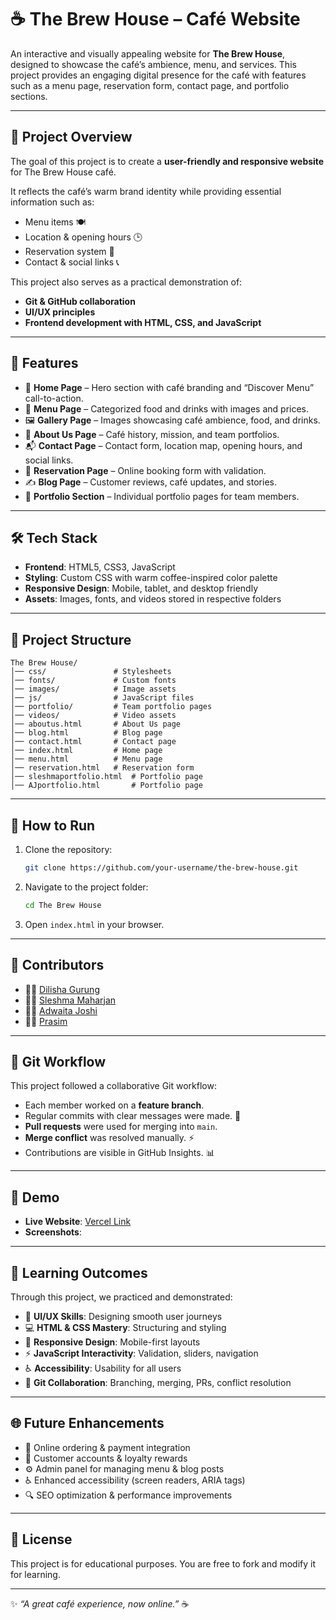 # ☕ The Brew House – Café Website

An interactive and visually appealing website for **The Brew House**, designed to showcase the café’s ambience, menu, and services. This project provides an engaging digital presence for the café with features such as a menu page, reservation form, contact page, and portfolio sections.

---

## 📌 Project Overview

The goal of this project is to create a **user-friendly and responsive website** for The Brew House café.

It reflects the café’s warm brand identity while providing essential information such as:

- Menu items 🍽️
- Location & opening hours 🕒
- Reservation system 📅
- Contact & social links 📞

This project also serves as a practical demonstration of:

- **Git & GitHub collaboration**
- **UI/UX principles**
- **Frontend development with HTML, CSS, and JavaScript**

---

## 🎯 Features

- 🌟 **Home Page** – Hero section with café branding and “Discover Menu” call-to-action.
- 🍴 **Menu Page** – Categorized food and drinks with images and prices.
- 🖼️ **Gallery Page** – Images showcasing café ambience, food, and drinks.
- 📖 **About Us Page** – Café history, mission, and team portfolios.
- 📬 **Contact Page** – Contact form, location map, opening hours, and social links.
- 📅 **Reservation Page** – Online booking form with validation.
- ✍️ **Blog Page** – Customer reviews, café updates, and stories.
- 👤 **Portfolio Section** – Individual portfolio pages for team members.

---

## 🛠️ Tech Stack

- **Frontend**: HTML5, CSS3, JavaScript
- **Styling**: Custom CSS with warm coffee-inspired color palette
- **Responsive Design**: Mobile, tablet, and desktop friendly
- **Assets**: Images, fonts, and videos stored in respective folders

---

## 📂 Project Structure

```
The Brew House/
│── css/               # Stylesheets
│── fonts/             # Custom fonts
│── images/            # Image assets
│── js/                # JavaScript files
│── portfolio/         # Team portfolio pages
│── videos/            # Video assets
│── aboutus.html       # About Us page
│── blog.html          # Blog page
│── contact.html       # Contact page
│── index.html         # Home page
│── menu.html          # Menu page
│── reservation.html   # Reservation form
│── sleshmaportfolio.html  # Portfolio page
│── AJportfolio.html       # Portfolio page
```

---

## 🚀 How to Run

1. Clone the repository:
   ```bash
   git clone https://github.com/your-username/the-brew-house.git
   ```
2. Navigate to the project folder:
   ```bash
   cd The Brew House
   ```
3. Open `index.html` in your browser.

---

## 👥 Contributors

- 👩‍💻 [Dilisha Gurung](https://github.com/Dilishao1)
- 👩‍💻 [Sleshma Maharjan](https://github.com/sleshma06)
- 👩‍💻 [Adwaita Joshi](https://github.com/axzsh)
- 👨‍💻 [Prasim](https://github.com/Prasiss)

---

## 🔀 Git Workflow

This project followed a collaborative Git workflow:

- Each member worked on a **feature branch**.
- Regular commits with clear messages were made. 📌
- **Pull requests** were used for merging into `main`.
- **Merge conflict** was resolved manually. ⚡
- Contributions are visible in GitHub Insights. 📊

---

## 📸 Demo

- **Live Website**: [Vercel Link](https://vcs-grp-project-6aqp8jl9h-adwaita-joshis-projects.vercel.app/)
- **Screenshots**: [](#)

---

## 📖 Learning Outcomes

Through this project, we practiced and demonstrated:

- 🎨 **UI/UX Skills**: Designing smooth user journeys
- 💻 **HTML & CSS Mastery**: Structuring and styling
- 📱 **Responsive Design**: Mobile-first layouts
- ⚡ **JavaScript Interactivity**: Validation, sliders, navigation
- ♿ **Accessibility**: Usability for all users
- 🔧 **Git Collaboration**: Branching, merging, PRs, conflict resolution

---

## 🌐 Future Enhancements

- 🛒 Online ordering & payment integration
- 👥 Customer accounts & loyalty rewards
- ⚙️ Admin panel for managing menu & blog posts
- ♿ Enhanced accessibility (screen readers, ARIA tags)
- 🔍 SEO optimization & performance improvements

---

## 📜 License

This project is for educational purposes. You are free to fork and modify it for learning.

---

✨ _“A great café experience, now online.”_ ☕
